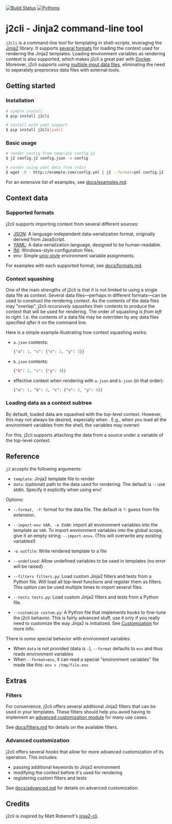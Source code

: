 [![Build Status](https://travis-ci.org/kolypto/j2cli.svg)](https://travis-ci.org/kolypto/j2cli)
[![Pythons](https://img.shields.io/badge/python-2.6%20%7C%202.7%20%7C%203.4%E2%80%933.7%20%7C%20pypy-blue.svg)](.travis.yml)

# j2cli - Jinja2 command-line tool

`j2cli` is a command-line tool for templating in shell-scripts, leveraging the
[Jinja2](http://jinja.pocoo.org/docs/) library.
It supports [several formats](#supported-formats) for loading the context
used for rendering the Jinja2 templates. Loading environment variables
as rendering context is also supported, which makes j2cli a great pair with
[Docker][docker].
Moreover, j2cli supports using [multiple input data files](#context-squashing),
eliminating the need to seperately preprocess data files with external tools.

## Getting started

### Installation
```sh
# simple install
$ pip install j2cli

# install with yaml support
$ pip install j2cli[yaml]
```

### Basic usage
```sh
# render config from template config.j2
$ j2 config.j2 config.json -o config

# render using yaml data from stdin
$ wget -O - http://example.com/config.yml | j2 --format=yml config.j2
```

For an extensive list of examples, see [docs/examples.md](docs/examples.md).

## Context data

### Supported formats
j2cli supports importing context from several different sources:
  
  * [JSON][json]: A language-independent data-serialization format, originally derived
    from JavaScript.
  * [YAML][yaml]: A data-serialization language, designed to be human-readable.
  * [INI][ini]: Windows-style configuration files.
  * env: Simple [unix-style][ini] environment variable assignments.

For examples with each supported format, see [docs/formats.md](docs/formats.md).

### Context squashing
One of the main strengths of j2cli is that it is not limited to using a single
data file as context. Several data files—perhaps in different formats—can be
used to construct the rendering context.
As the contents of the data files may "overlap", j2cli *recursively squashes*
their contents to produce the context that will be used for rendering.
The order of squashing is *from left to right*. I.e. the contents of a data file
may be overriden by any data files specified *after it* on the command line.

Here is a simple example illustrating how context squashing works:

  * `a.json` contents:
     ```json
     {"a": 1, "c": {"x": 2, "y": 3}}
     ```
  * `b.json` contents:
     ```json
     {"b": 2, "c": {"y": 4}}
     ```
  * effective context when rendering with `a.json` and `b.json` (in that order):
     ```json
     {"a": 1, "b": 2, "c": {"x": 2, "y": 4}}
     ```

### Loading data as a context subtree
By default, loaded data are squashed with the top-level context. However, this
may not always be desired, especially when . E.g., when you load all the environment variables
from the shell, the variables may overwri

For this, j2cli supports attaching the data from a
source under a variable of the top-level context.


## Reference
`j2` accepts the following arguments:

* `template`: Jinja2 template file to render
* `data`: (optional) path to the data used for rendering.
    The default is `-`: use stdin. Specify it explicitly when using env!

Options:

* `--format, -f`: format for the data file. The default is `?`: guess from file extension.
* `--import-env VAR, -e EVAR`: import all environment variables into the template as `VAR`.
    To import environment variables into the global scope, give it an empty string: `--import-env=`.
    (This will overwrite any existing variables!)
* `-o outfile`: Write rendered template to a file
* `--undefined`: Allow undefined variables to be used in templates (no error will be raised)

* `--filters filters.py`: Load custom Jinja2 filters and tests from a Python file.
    Will load all top-level functions and register them as filters.
    This option can be used multiple times to import several files.
* `--tests tests.py`: Load custom Jinja2 filters and tests from a Python file.
* `--customize custom.py`: A Python file that implements hooks to fine-tune the j2cli behavior.
    This is fairly advanced stuff, use it only if you really need to customize the way Jinja2 is initialized.
    See [Customization](#customization) for more info.

There is some special behavior with environment variables:

* When `data` is not provided (data is `-`), `--format` defaults to `env` and thus reads environment variables
* When `--format=env`, it can read a special "environment variables" file made like this: `env > /tmp/file.env`

## Extras

### Filters
For convenience, j2cli offers several additional Jinja2 filters that can be used
in your templates. These filters should help you avoid having to implement an 
[advanced customization module](#advanced-customization) for many use cases.

See [docs/filters.md](docs/filters.md) for details on the available filters.

### Advanced customization
j2cli offers several *hooks* that allow for more advanced customization of its
operation. This includes:

  * passing additional keywords to Jinja2 environment
  * modifying the context before it's used for rendering
  * registering custom filters and tests

See [docs/advanced.md](docs/advanced.md) for details on advanced customization.

## Credits
j2cli is inspired by Matt Robenolt's [jinja2-cli][jinja2-cli].

[docker]: http://www.docker.com/
[json]: https://en.wikipedia.org/wiki/JSON
[yaml]: https://en.wikipedia.org/wiki/YAML
[ini]: https://en.wikipedia.org/wiki/INI_file
[env]: https://en.wikipedia.org/wiki/Environment_variable#Unix
[jinja2-cli]: https://github.com/mattrobenolt/jinja2-cli

